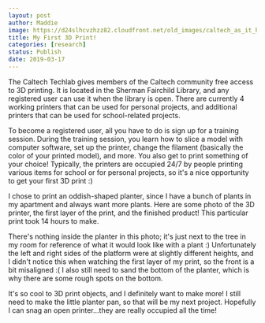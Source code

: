 ```yaml
---
layout: post
author: Maddie
image: https://d24slhcvzhzz82.cloudfront.net/old_images/caltech_as_it_happens/6a0105349b8251970b0240a446a06e200c.jpg
title: My First 3D Print! 
categories: [research]
status: Publish
date: 2019-03-17
---
```



The Caltech Techlab gives members of the Caltech community free access to 3D printing. It is located in the Sherman Fairchild Library, and any registered user can use it when the library is open. There are currently 4 working printers that can be used for personal projects, and additional printers that can be used for school-related projects.

To become a registered user, all you have to do is sign up for a training session. During the training session, you learn how to slice a model with computer software, set up the printer, change the filament (basically the color of your printed model), and more. You also get to print something of your choice! Typically, the printers are occupied 24/7 by people printing various items for school or for personal projects, so it's a nice opportunity to get your first 3D print :)

I chose to print an oddish-shaped planter, since I have a bunch of plants in my apartment and always want more plants. Here are some photo of the 3D printer, the first layer of the print, and the finished product! This particular print took 14 hours to make. 

There's nothing inside the planter in this photo; it's just next to the tree in my room for reference of what it would look like with a plant :) Unfortunately the left and right sides of the platform were at slightly different heights, and I didn't notice this when watching the first layer of my print, so the front is a bit misaligned :( I also still need to sand the bottom of the planter, which is why there are some rough spots on the bottom.

It's so cool to 3D print objects, and I definitely want to make more! I still need to make the little planter pan, so that will be my next project. Hopefully I can snag an open printer...they are really occupied all the time!


